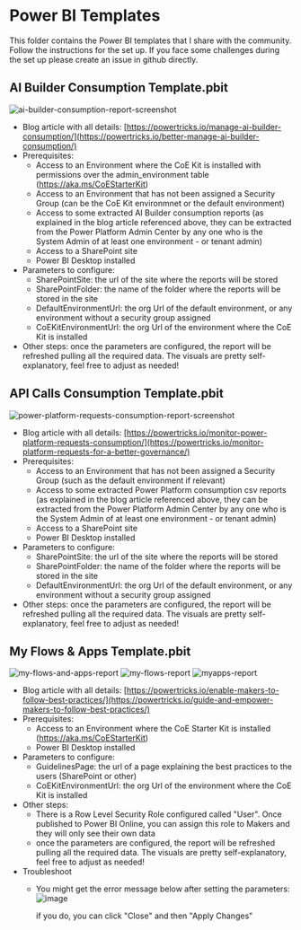 # Power BI Templates
This folder contains the Power BI templates that I share with the community. Follow the instructions for the set up. If you face some challenges during the set up please create an issue in github directly.

## AI Builder Consumption Template.pbit
![ai-builder-consumption-report-screenshot](https://github.com/ValentinMaz/Power-Platform-Samples/blob/3b5bbe7fe7e6cfa057c6f6595ca1a66a1cde51a9/PowerBI%20Templates/Screenshots/ai-builder-consumption-report-screenshot.png)

- Blog article with all details: [https://powertricks.io/manage-ai-builder-consumption/](https://powertricks.io/better-manage-ai-builder-consumption/)
- Prerequisites:
   - Access to an Environment where the CoE Kit is installed with permissions over the admin_environment table (https://aka.ms/CoEStarterKit)
   - Access to an Environment that has not been assigned a Security Group (can be the CoE Kit environmnet or the default environment)
   - Access to some extracted AI Builder consumption reports (as explained in the blog article referenced above, they can be extracted from the Power Platform Admin Center by any one who is the System Admin of at least one environment - or tenant admin)
   - Access to a SharePoint site
   - Power BI Desktop installed
- Parameters to configure:
   - SharePointSite: the url of the site where the reports will be stored
   - SharePointFolder: the name of the folder where the reports will be stored in the site
   - DefaultEnvironmentUrl: the org Url of the default environment, or any environment without a security group assigned
   - CoEKitEnvironmentUrl: the org Url of the environment where the CoE Kit is installed
- Other steps: once the parameters are configured, the report will be refreshed pulling all the required data. The visuals are pretty self-explanatory, feel free to adjust as needed!

## API Calls Consumption Template.pbit
![power-platform-requests-consumption-report-screenshot](https://github.com/ValentinMaz/Power-Platform-Samples/blob/e9704da4aae55308a94bdc31946c5ba961c7f468/PowerBI%20Templates/Screenshots/power-platform-requests-consumption-report-screenshot.png)

- Blog article with all details: [https://powertricks.io/monitor-power-platform-requests-consumption/](https://powertricks.io/monitor-platform-requests-for-a-better-governance/)
- Prerequisites:
   - Access to an Environment that has not been assigned a Security Group (such as the default environment if relevant)
   - Access to some extracted Power Platform consumption csv reports (as explained in the blog article referenced above, they can be extracted from the Power Platform Admin Center by any one who is the System Admin of at least one environment - or tenant admin)
   - Access to a SharePoint site
   - Power BI Desktop installed
- Parameters to configure:
   - SharePointSite: the url of the site where the reports will be stored
   - SharePointFolder: the name of the folder where the reports will be stored in the site
   - DefaultEnvironmentUrl: the org Url of the default environment, or any environment without a security group assigned
- Other steps: once the parameters are configured, the report will be refreshed pulling all the required data. The visuals are pretty self-explanatory, feel free to adjust as needed!

## My Flows & Apps Template.pbit
![my-flows-and-apps-report](https://github.com/ValentinMaz/Power-Platform-Samples/blob/59173da489d2ba313e6b56f4ba599a3a0f8540e8/PowerBI%20Templates/Screenshots/my-flows-and-apps-report.png)
![my-flows-report](https://github.com/ValentinMaz/Power-Platform-Samples/blob/59173da489d2ba313e6b56f4ba599a3a0f8540e8/PowerBI%20Templates/Screenshots/my-flows-report.png)
![myapps-report](https://github.com/ValentinMaz/Power-Platform-Samples/blob/59173da489d2ba313e6b56f4ba599a3a0f8540e8/PowerBI%20Templates/Screenshots/myapps-report.png)

- Blog article with all details: [https://powertricks.io/enable-makers-to-follow-best-practices/](https://powertricks.io/guide-and-empower-makers-to-follow-best-practices/)
- Prerequisites:
   - Access to an Environment where the CoE Starter Kit is installed (https://aka.ms/CoEStarterKit)
   - Power BI Desktop installed
- Parameters to configure:
   - GuidelinesPage: the url of a page explaining the best practices to the users (SharePoint or other)
   - CoEKitEnvironmentUrl: the org Url of the environment where the CoE Kit is installed
- Other steps:
   - There is a Row Level Security Role configured called "User". Once published to Power BI Online, you can assign this role to Makers and they will only see their own data
   - once the parameters are configured, the report will be refreshed pulling all the required data. The visuals are pretty self-explanatory, feel free to adjust as needed!
- Troubleshoot
   - You might get the error message below after setting the parameters:
      ![image](https://github.com/ValentinMaz/Power-Platform-Samples/blob/7413421027281e78f970b632ca7d6acb401b460f/PowerBI%20Templates/Screenshots/PowerTricks_ErrorPBT_References.png)
      
      if you do, you can click "Close" and then "Apply Changes"
